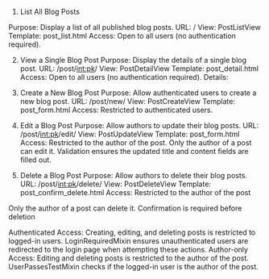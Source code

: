 1. List All Blog Posts

Purpose: Display a list of all published blog posts.
URL: /
View: PostListView
Template: post_list.html
Access: Open to all users (no authentication required).

2. View a Single Blog Post
   Purpose: Display the details of a single blog post.
   URL: /post/<int:pk>/
   View: PostDetailView
   Template: post_detail.html
   Access: Open to all users (no authentication required).
   Details:

3. Create a New Blog Post
   Purpose: Allow authenticated users to create a new blog post.
   URL: /post/new/
   View: PostCreateView
   Template: post_form.html
   Access: Restricted to authenticated users.

4. Edit a Blog Post
   Purpose: Allow authors to update their blog posts.
   URL: /post/<int:pk>/edit/
   View: PostUpdateView
   Template: post_form.html
   Access: Restricted to the author of the post.
   Only the author of a post can edit it.
   Validation ensures the updated title and content fields are filled out.

5. Delete a Blog Post
   Purpose: Allow authors to delete their blog posts.
   URL: /post/<int:pk>/delete/
   View: PostDeleteView
   Template: post_confirm_delete.html
   Access: Restricted to the author of the post

Only the author of a post can delete it.
Confirmation is required before deletion

Authenticated Access:
Creating, editing, and deleting posts is restricted to logged-in users.
LoginRequiredMixin ensures unauthenticated users are redirected to the login page when attempting these actions.
Author-only Access:
Editing and deleting posts is restricted to the author of the post.
UserPassesTestMixin checks if the logged-in user is the author of the post.
